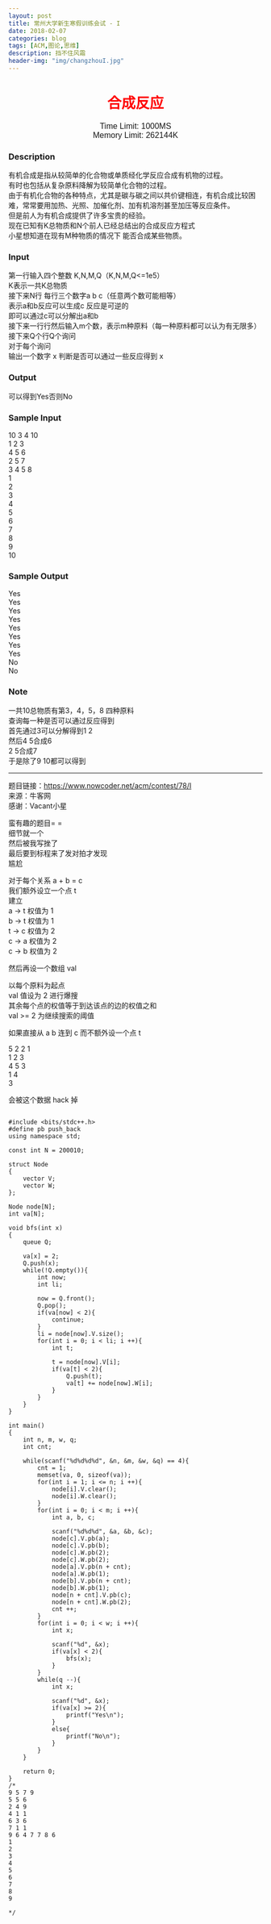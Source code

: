 ```yaml
---
layout: post
title: 常州大学新生寒假训练会试 - I
date: 2018-02-07
categories: blog
tags: [ACM,图论,思维]
description: 挡不住风霜
header-img: "img/changzhouI.jpg"
---
```





<center><h1><font face="verdana" color="red"> 合成反应 </font></h1></center>

<center><font size="3" face="arial"> Time Limit: 1000MS </font></center>	 
<center><font size="3" face="arial"> Memory Limit: 262144K </font></center>	 	



### Description

有机合成是指从较简单的化合物或单质经化学反应合成有机物的过程。<br>
有时也包括从复杂原料降解为较简单化合物的过程。<br>
由于有机化合物的各种特点，尤其是碳与碳之间以共价键相连，有机合成比较困难，常常要用加热、光照、加催化剂、加有机溶剂甚至加压等反应条件。<br>
但是前人为有机合成提供了许多宝贵的经验。<br>
现在已知有K总物质和N个前人已经总结出的合成反应方程式<br>
小星想知道在现有M种物质的情况下 能否合成某些物质。<br>

### Input

第一行输入四个整数 K,N,M,Q（K,N,M,Q<=1e5）<br>
K表示一共K总物质<br>
接下来N行 每行三个数字a b c（任意两个数可能相等）<br>
表示a和b反应可以生成c 反应是可逆的<br>
即可以通过c可以分解出a和b<br>
接下来一行行然后输入m个数，表示m种原料（每一种原料都可以认为有无限多）<br>
接下来Q个行Q个询问<br>
对于每个询问<br>
输出一个数字 x 判断是否可以通过一些反应得到 x<br>

### Output

可以得到Yes否则No<br>

### Sample Input

10 3 4 10<br>
1 2 3<br>
4 5 6<br>
2 5 7<br>
3 4 5 8<br>
1<br>
2<br>
3<br>
4<br>
5<br>
6<br>
7<br>
8<br>
9<br>
10<br>

### Sample Output

Yes<br>
Yes<br>
Yes<br>
Yes<br>
Yes<br>
Yes<br>
Yes<br>
Yes<br>
No<br>
No<br>

### Note

一共10总物质有第3，4，5，8 四种原料<br>
查询每一种是否可以通过反应得到<br>
首先通过3可以分解得到1 2<br>
然后4 5合成6<br>
2 5合成7<br>
于是除了9 10都可以得到<br>

***

题目链接：https://www.nowcoder.net/acm/contest/78/I<br>
来源：牛客网<br>
感谢：Vacant小星<br>

蛮有趣的题目= =<br>
细节就一个<br>
然后被我写挫了<br>
最后要到标程来了发对拍才发现<br>
尴尬<br>

对于每个关系 a + b = c<br>
我们额外设立一个点 t<br>
建立<br>
a -> t 权值为 1<br>
b -> t 权值为 1<br>
t -> c 权值为 2<br>
c -> a 权值为 2<br>
c -> b 权值为 2<br>

然后再设一个数组 val<br>

以每个原料为起点<br>
val 值设为 2 进行爆搜<br>
其余每个点的权值等于到达该点的边的权值之和<br>
val >= 2 为继续搜索的阈值<br>


如果直接从 a b 连到 c 而不额外设一个点 t<br>

5 2 2 1<br>
1 2 3<br>
4 5 3<br>
1 4<br>
3<br>

会被这个数据 hack 掉<br>


<pre><code>
#include &lt;bits/stdc++.h&gt;
#define pb push_back
using namespace std;

const int N = 200010;

struct Node
{
    vector<int> V;
    vector<int> W;
};

Node node[N];
int va[N];

void bfs(int x)
{
    queue<int> Q;

    va[x] = 2;
    Q.push(x);
    while(!Q.empty()){
        int now;
        int li;

        now = Q.front();
        Q.pop();
        if(va[now] < 2){
            continue;
        }
        li = node[now].V.size();
        for(int i = 0; i < li; i ++){
            int t;

            t = node[now].V[i];
            if(va[t] < 2){
                Q.push(t);
                va[t] += node[now].W[i];
            }
        }
    }
}

int main()
{
    int n, m, w, q;
    int cnt;

    while(scanf("%d%d%d%d", &n, &m, &w, &q) == 4){
        cnt = 1;
        memset(va, 0, sizeof(va));
        for(int i = 1; i <= n; i ++){
            node[i].V.clear();
            node[i].W.clear();
        }
        for(int i = 0; i < m; i ++){
            int a, b, c;

            scanf("%d%d%d", &a, &b, &c);
            node[c].V.pb(a);
            node[c].V.pb(b);
            node[c].W.pb(2);
            node[c].W.pb(2);
            node[a].V.pb(n + cnt);
            node[a].W.pb(1);
            node[b].V.pb(n + cnt);
            node[b].W.pb(1);
            node[n + cnt].V.pb(c);
            node[n + cnt].W.pb(2);
            cnt ++;
        }
        for(int i = 0; i < w; i ++){
            int x;

            scanf("%d", &x);
            if(va[x] < 2){
                bfs(x);
            }
        }
        while(q --){
            int x;

            scanf("%d", &x);
            if(va[x] >= 2){
                printf("Yes\n");
            }
            else{
                printf("No\n");
            }
        }
    }

    return 0;
}
/*
9 5 7 9
5 5 6
2 4 9
4 1 1
6 3 6
7 1 1
9 6 4 7 7 8 6 
1
2
3
4
5
6
7
8
9

*/
